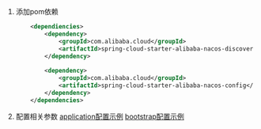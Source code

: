 1. 添加pom依赖
    ```xml
        <dependiencies>
            <dependency>
                <groupId>com.alibaba.cloud</groupId>
                <artifactId>spring-cloud-starter-alibaba-nacos-discovery</artifactId>
            </dependency>
        
            <dependency>
                <groupId>com.alibaba.cloud</groupId>
                <artifactId>spring-cloud-starter-alibaba-nacos-config</artifactId>
            </dependency>
        </dependencies>
    ```
2. 配置相关参数 [application配置示例](application-nacos.yml) [bootstrap配置示例](bootstrap.yml)